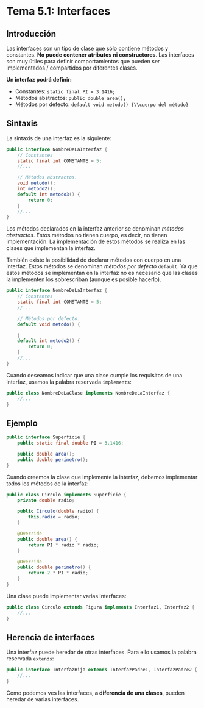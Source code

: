 # Tema 5.1: Interfaces

## Introducción

Las interfaces son un tipo de clase que sólo contiene métodos y constantes. **No puede contener atributos ni constructores**. Las interfaces son muy útiles para definir comportamientos que pueden ser implementados / compartidos por diferentes clases.

**Un interfaz podrá definir:**

* Constantes: `static final PI = 3.1416;`
* Métodos abstractos: `public double area();`
* Métodos por defecto: `default void metodo() {\\cuerpo del método}`

## Sintaxis

La sintaxis de una interfaz es la siguiente:

```java
public interface NombreDeLaInterfaz {
    // Constantes
    static final int CONSTANTE = 5;
    //...

    // Métodos abstractos.
    void metodo();
    int metodo2();
    default int metodo3() {
        return 0;
    }
    //...
}
```

Los métodos declarados en la interfaz anterior se denominan *métodos abstractos*. Estos métodos no tienen cuerpo, es decir, no tienen implementación. La implementación de estos métodos se realiza en las clases que implementan la interfaz.

También existe la posibilidad de declarar métodos con cuerpo en una interfaz. Estos métodos se denominan *métodos por defecto* `default`. Ya que estos métodos se implementan en la interfaz no es necesario que las clases la implementen los sobrescriban (aunque es posible hacerlo).

```java
public interface NombreDeLaInterfaz {
    // Constantes
    static final int CONSTANTE = 5;
    //...

    // Métodos por defecto:
    default void metodo() {

    }
    default int metodo2() {
        return 0;
    }
    //...
}
```

Cuando deseamos indicar que una clase cumple los requisitos de una interfaz, usamos la palabra reservada `implements`:

```java
public class NombreDeLaClase implements NombreDeLaInterfaz {
    //...
}
```

## Ejemplo

```java
public interface Superficie {
    public static final double PI = 3.1416;

    public double area();
    public double perimetro();
}
```

Cuando creemos la clase que implemente la interfaz, debemos implementar todos los métodos de la interfaz:

```java
public class Circulo implements Superficie {
    private double radio;

    public Circulo(double radio) {
        this.radio = radio;
    }

    @Override
    public double area() {
        return PI * radio * radio;
    }

    @Override
    public double perimetro() {
        return 2 * PI * radio;
    }
}
```

Una clase puede implementar varias interfaces:

```java
public class Circulo extends Figura implements Interfaz1, Interfaz2 {
    //...
}
```

## Herencia de interfaces

Una interfaz puede heredar de otras interfaces. Para ello usamos la palabra reservada `extends`:

```java
public interface InterfazHija extends InterfazPadre1, InterfazPadre2 {
    //...
}
```

Como podemos ves las interfaces, **a diferencia de una clases**, pueden heredar de varias interfaces.
